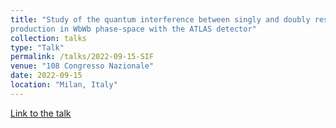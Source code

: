 ```yaml
---
title: "Study of the quantum interference between singly and doubly resonant top-quark
production in WbWb phase-space with the ATLAS detector"
collection: talks
type: "Talk"
permalink: /talks/2022-09-15-SIF
venue: "108 Congresso Nazionale"
date: 2022-09-15
location: "Milan, Italy"
---
```


[Link to the talk](https://2022.congresso.sif.it/talk/160)
